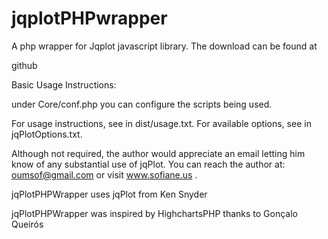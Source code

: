jqplotPHPwrapper
================

A php wrapper for Jqplot javascript library. The download can be found at 

github 


Basic Usage Instructions:

under Core/conf.php you can configure the scripts being used. 


For usage instructions, see <jqPlot Usage> in dist/usage.txt.  For available options, see
<jqPlot Options> in jqPlotOptions.txt. 


Although not required, the author would appreciate an email letting him 
know of any substantial use of jqPlot.  You can reach the author at: 
oumsof@gmail.com  or visit www.sofiane.us .

jqPlotPHPWrapper  uses jqPlot from Ken Snyder

jqPlotPHPWrapper was inspired by HighchartsPHP  thanks to  Gonçalo Queirós  
